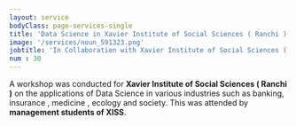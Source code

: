 ```yaml
---
layout: service 
bodyClass: page-services-single
title: 'Data Science in Xavier Institute of Social Sciences ( Ranchi )'
image: '/services/noun_591323.png' 
jobtitle: 'In Collaboration with Xavier Institute of Social Sciences ( Ranchi )'
num : 30
---
```


A workshop was conducted for  **Xavier Institute of Social Sciences ( Ranchi )** on the applications of Data Science in various industries such as banking, insurance , medicine , ecology  and society. This was attended by  **management students of XISS**.  
